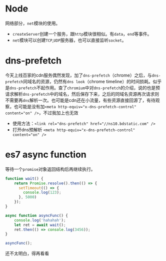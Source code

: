 # Node

网络部分，`net`模块的使用。

- `createServer`创建一个服务，跟`http`模块很相似。有`data`，`end`等事件。
- `net`模块可以创建`TCP`,`UDP`服务器，也可以直接监听`socket`。

# dns-prefetch

今天上线百家的cdn服务偶然发现，加了`dns-prefetch`（chrome）之后，与`dns-prefetch`同域名的资源，仍然有`dns look`（chrome timeline）的时间损耗。似乎是`dns-prefetch`不起作用。查了`chromium`中对`dns-prefetch`的介绍，说的也是预请求解析`dns-prefetch`中的域名，然后保存下来，之后的同域名资源再次请求则不需要再`dns`解析一次。也可能是cdn还在小流量，有些资源直接回源了，有待观察，也可能是没有加`<meta http-equiv="x-dns-prefetch-control" content="on" />`，不过我加上也无效

- 使用方法：`<link rel="dns-prefetch" href="//ns10.bdstatic.com" />`
- 打开dns预解析 `<meta http-equiv="x-dns-prefetch-control" content="on" />`

# es7 async function

等待一个`promise`对象返回结构后再继续执行。

```js
function wait() {
    return Promise.resolve().then(() => {
      setTimeout(() => {
        console.log(123);
      }, 5000)
    });
}

async function asyncFunc() {
    console.log('hahahah');
    let ret = await wait();
    ret.then(() => console.log(3456)); 
}

asyncFunc();

```
还不太明白，得再看看